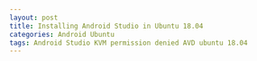 ```yaml
---
layout: post
title: Installing Android Studio in Ubuntu 18.04
categories: Android Ubuntu
tags: Android Studio KVM permission denied AVD ubuntu 18.04
---
```


